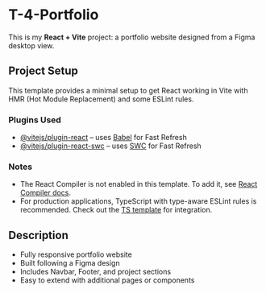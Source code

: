 # T-4-Portfolio

This is my **React + Vite** project: a portfolio website designed from a Figma desktop view.

## Project Setup

This template provides a minimal setup to get React working in Vite with HMR (Hot Module Replacement) and some ESLint rules.

### Plugins Used

- [@vitejs/plugin-react](https://github.com/vitejs/vite-plugin-react/blob/main/packages/plugin-react) – uses [Babel](https://babeljs.io/) for Fast Refresh
- [@vitejs/plugin-react-swc](https://github.com/vitejs/vite-plugin-react-swc) – uses [SWC](https://swc.rs/) for Fast Refresh

### Notes

- The React Compiler is not enabled in this template. To add it, see [React Compiler docs](https://react.dev/learn/react-compiler/installation).
- For production applications, TypeScript with type-aware ESLint rules is recommended. Check out the [TS template](https://github.com/vitejs/vite/tree/main/packages/create-vite/template-react-ts) for integration.

## Description

- Fully responsive portfolio website
- Built following a Figma design
- Includes Navbar, Footer, and project sections
- Easy to extend with additional pages or components
